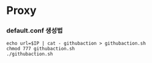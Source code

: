 # Proxy

### default.conf 생성법

```shell
echo url=$IP | cat - githubaction > githubaction.sh
chmod 777 githubaction.sh
./githubaction.sh
```
